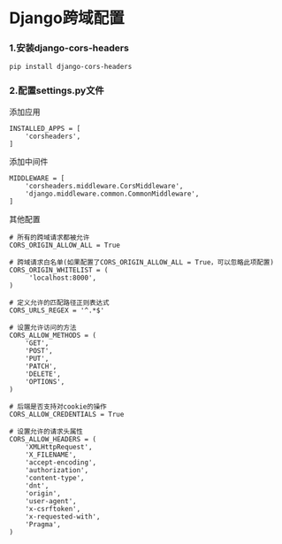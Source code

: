 # Django跨域配置

### 1.安装django-cors-headers

`pip install django-cors-headers `

### 2.配置settings.py文件

添加应用

```
INSTALLED_APPS = [
    'corsheaders',
]
```

添加中间件

```
MIDDLEWARE = [
    'corsheaders.middleware.CorsMiddleware',
    'django.middleware.common.CommonMiddleware',
]
```

其他配置

```
# 所有的跨域请求都被允许
CORS_ORIGIN_ALLOW_ALL = True

# 跨域请求白名单(如果配置了CORS_ORIGIN_ALLOW_ALL = True，可以忽略此项配置)
CORS_ORIGIN_WHITELIST = (
     'localhost:8000',
)

# 定义允许的匹配路径正则表达式
CORS_URLS_REGEX = '^.*$'

# 设置允许访问的方法
CORS_ALLOW_METHODS = (
    'GET',
    'POST',
    'PUT',
    'PATCH',
    'DELETE',
    'OPTIONS',
)

# 后端是否支持对cookie的操作
CORS_ALLOW_CREDENTIALS = True

# 设置允许的请求头属性
CORS_ALLOW_HEADERS = (
    'XMLHttpRequest',
    'X_FILENAME',
    'accept-encoding',
    'authorization',
    'content-type',
    'dnt',
    'origin',
    'user-agent',
    'x-csrftoken',
    'x-requested-with',
    'Pragma',
)
```

